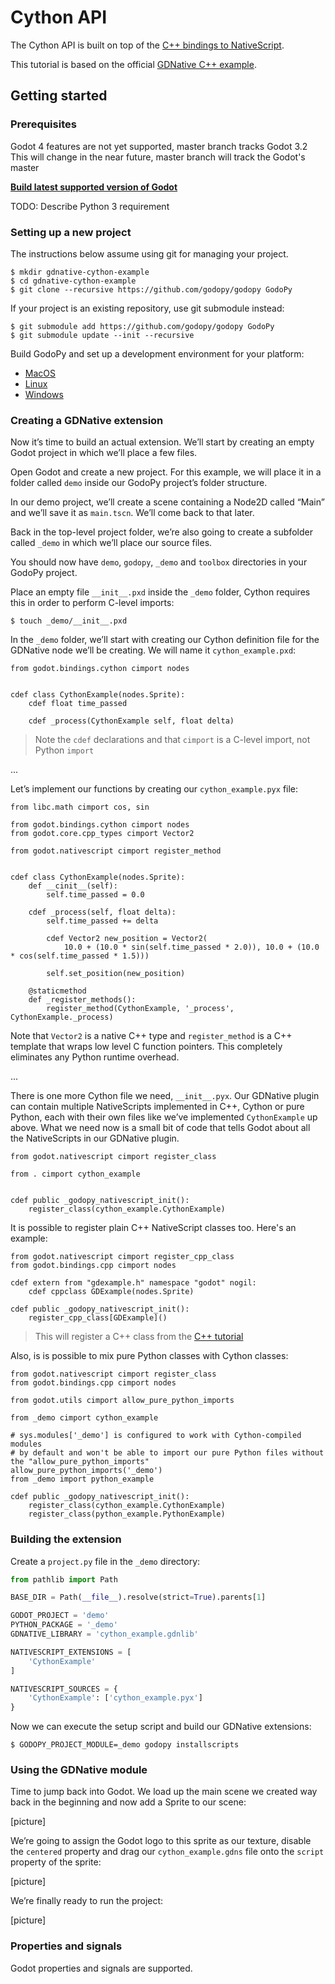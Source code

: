 # Cython API

The Cython API is built on top of the [C++ bindings to NativeScript](https://github.com/GodotNativeTools/godot-cpp).

This tutorial is based on the official [GDNative C++ example](https://docs.godotengine.org/en/latest/tutorials/plugins/gdnative/gdnative-cpp-example.html).

## Getting started

### Prerequisites

Godot 4 features are not yet supported, master branch tracks Godot 3.2
This will change in the near future, master branch will track the Godot's master

[**Build latest supported version of Godot**](https://godot.readthedocs.io/en/3.2/development/compiling/index.html)

TODO: Describe Python 3 requirement

### Setting up a new project

The instructions below assume using git for managing your project.

```
$ mkdir gdnative-cython-example
$ cd gdnative-cython-example
$ git clone --recursive https://github.com/godopy/godopy GodoPy
```

If your project is an existing repository, use git submodule instead:
```
$ git submodule add https://github.com/godopy/godopy GodoPy
$ git submodule update --init --recursive
```

Build GodoPy and set up a development environment for your platform:
- [MacOS](BUILD_MACOS.md)
- [Linux](BUILD_LINUX.md)
- [Windows](BUILD_WINDOWS.md)


### Creating a GDNative extension

Now it’s time to build an actual extension. We’ll start by creating an empty Godot project
in which we’ll place a few files.

Open Godot and create a new project. For this example, we will place it in a folder called `demo` inside our GodoPy project’s folder structure.

In our demo project, we’ll create a scene containing a Node2D called “Main” and we’ll save it as `main.tscn`.
We’ll come back to that later.

Back in the top-level project folder, we’re also going to create a subfolder called `_demo`
in which we’ll place our source files.

You should now have `demo`, `godopy`, `_demo` and `toolbox` directories in your GodoPy project.

Place an empty file `__init__.pxd` inside the `_demo` folder, Cython requires this in order to perform C-level imports:
```
$ touch _demo/__init__.pxd
```

In the `_demo` folder, we’ll start with creating our Cython definition file for the GDNative node we’ll be creating.
We will name it `cython_example.pxd`:
```pyx
from godot.bindings.cython cimport nodes


cdef class CythonExample(nodes.Sprite):
    cdef float time_passed

    cdef _process(CythonExample self, float delta)
```
> Note the `cdef` declarations and that `cimport` is a C-level import, not Python `import`

...

Let’s implement our functions by creating our `cython_example.pyx` file:
```pyx
from libc.math cimport cos, sin

from godot.bindings.cython cimport nodes
from godot.core.cpp_types cimport Vector2

from godot.nativescript cimport register_method


cdef class CythonExample(nodes.Sprite):
    def __cinit__(self):
        self.time_passed = 0.0

    cdef _process(self, float delta):
        self.time_passed += delta

        cdef Vector2 new_position = Vector2(
            10.0 + (10.0 * sin(self.time_passed * 2.0)), 10.0 + (10.0 * cos(self.time_passed * 1.5)))

        self.set_position(new_position)

    @staticmethod
    def _register_methods():
        register_method(CythonExample, '_process', CythonExample._process)
```

Note that `Vector2` is a native C++ type and `register_method` is a C++ template that wraps
low level C function pointers. This completely eliminates any Python runtime overhead.

...

There is one more Cython file we need, `__init__.pyx`.  Our GDNative plugin can contain
multiple NativeScripts implemented in C++, Cython or pure Python, each with their own files like we’ve implemented `CythonExample` up above. What we need now is a small bit of code that tells Godot about all the NativeScripts in our GDNative plugin.

```cython
from godot.nativescript cimport register_class

from . cimport cython_example


cdef public _godopy_nativescript_init():
    register_class(cython_example.CythonExample)
```

It is possible to register plain C++ NativeScript classes too. Here's an example:
```cython
from godot.nativescript cimport register_cpp_class
from godot.bindings.cpp cimport nodes

cdef extern from "gdexample.h" namespace "godot" nogil:
    cdef cppclass GDExample(nodes.Sprite)

cdef public _godopy_nativescript_init():
    register_cpp_class[GDExample]()
```
> This will register a C++ class from the [C++ tutorial](https://docs.godotengine.org/en/latest/tutorials/plugins/gdnative/gdnative-cpp-example.html)

Also, is is possible to mix pure Python classes with Cython classes:
```cython
from godot.nativescript cimport register_class
from godot.bindings.cpp cimport nodes

from godot.utils cimport allow_pure_python_imports

from _demo cimport cython_example

# sys.modules['_demo'] is configured to work with Cython-compiled modules
# by default and won't be able to import our pure Python files without the "allow_pure_python_imports"
allow_pure_python_imports('_demo')
from _demo import python_example

cdef public _godopy_nativescript_init():
    register_class(cython_example.CythonExample)
    register_class(python_example.PythonExample)
```

### Building the extension

Create a `project.py` file in the `_demo` directory:
```py
from pathlib import Path

BASE_DIR = Path(__file__).resolve(strict=True).parents[1]

GODOT_PROJECT = 'demo'
PYTHON_PACKAGE = '_demo'
GDNATIVE_LIBRARY = 'cython_example.gdnlib'

NATIVESCRIPT_EXTENSIONS = [
    'CythonExample'
]

NATIVESCRIPT_SOURCES = {
    'CythonExample': ['cython_example.pyx']
}
```

Now we can execute the setup script and build our GDNative extensions:
```
$ GODOPY_PROJECT_MODULE=_demo godopy installscripts
```

### Using the GDNative module

Time to jump back into Godot. We load up the main scene we created way back in the beginning and
now add a Sprite to our scene:

[picture]

We’re going to assign the Godot logo to this sprite as our texture, disable the `centered` property and drag
our `cython_example.gdns` file onto the `script` property of the sprite:

[picture]

We’re finally ready to run the project:

[picture]


### Properties and signals

Godot properties and signals are supported.

